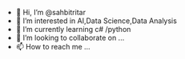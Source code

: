 - 👋 Hi, I’m @sahbitritar
- 👀 I’m interested in AI,Data Science,Data Analysis
- 🌱 I’m currently learning c# /python
- 💞️ I’m looking to collaborate on ...
- 📫 How to reach me ...

<!---
sahbitritar/sahbitritar is a ✨ special ✨ repository because its `README.md` (this file) appears on your GitHub profile.
You can click the Preview link to take a look at your changes.
--->
